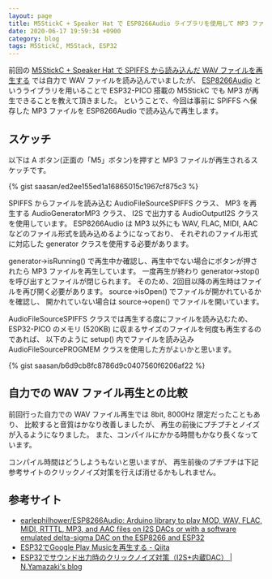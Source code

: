 ```yaml
---
layout: page
title: M5StickC + Speaker Hat で ESP8266Audio ライブラリを使用して MP3 ファイルを再生する
date: 2020-06-17 19:59:34 +0900
category: blog
tags: M5StickC, M5Stack, ESP32
---
```


前回の
[M5StickC + Speaker Hat で SPIFFS から読み込んだ WAV ファイルを再生する](/blog/2020/06/07/m5stickc-speaker-hat%E3%81%A7spiffs%E3%81%8B%E3%82%89%E8%AA%AD%E3%81%BF%E8%BE%BC%E3%82%93%E3%81%A0wav%E3%83%95%E3%82%A1%E3%82%A4%E3%83%AB%E3%82%92%E5%86%8D%E7%94%9F%E3%81%99%E3%82%8B.html)
では自力で WAV ファイルを読み込んでいましたが、
[ESP8266Audio](https://github.com/earlephilhower/ESP8266Audio)
というライブラリを用いることで ESP32-PICO 搭載の M5StickC でも MP3 が再生できることを教えて頂きました。
ということで、今回は事前に SPIFFS へ保存した MP3 ファイルを ESP8266Audio で読み込んで再生します。

## スケッチ

以下は A ボタン(正面の「M5」ボタン)を押すと MP3 ファイルが再生されるスケッチです。

{% gist saasan/ed2ee155ed1a16865015c1967cf875c3 %}

SPIFFS からファイルを読み込む AudioFileSourceSPIFFS クラス、
MP3 を再生する AudioGeneratorMP3 クラス、
I2S で出力する AudioOutputI2S クラスを使用しています。
ESP8266Audio は MP3 以外にも WAV, FLAC, MIDI, AAC などのファイル形式を読み込めるようになっており、
それぞれのファイル形式に対応した generator クラスを使用する必要があります。

generator->isRunning() で再生中か確認し、再生中でない場合にボタンが押されたら MP3 ファイルを再生しています。
一度再生が終わり generator->stop() を呼び出すとファイルが閉じられます。
そのため、2回目以降の再生時はファイルを再び開く必要があります。
source->isOpen() でファイルが開かれているかを確認し、
開かれていない場合は source->open() でファイルを開いています。

AudioFileSourceSPIFFS クラスでは再生する度にファイルを読み込むため、
ESP32-PICO のメモリ (520KB) に収まるサイズのファイルを何度も再生するのであれば、
以下のように setup() 内でファイルを読み込み
AudioFileSourcePROGMEM クラスを使用した方がよいかと思います。

{% gist saasan/b6d9cb8fc8786d9c0407560f6206af22 %}

## 自力での WAV ファイル再生との比較

前回行った自力での WAV ファイル再生では 8bit, 8000Hz 限定だったこともあり、
比較すると音質はかなり改善しましたが、
再生の前後にプチプチとノイズが入るようになりました。
また、コンパイルにかかる時間もかなり長くなっています。

コンパイル時間はどうしようもないと思いますが、
再生前後のプチプチは下記参考サイトのクリックノイズ対策を行えば消せるかもしれません。

## 参考サイト

- [earlephilhower/ESP8266Audio: Arduino library to play MOD, WAV, FLAC, MIDI, RTTTL, MP3, and AAC files on I2S DACs or with a software emulated delta-sigma DAC on the ESP8266 and ESP32](https://github.com/earlephilhower/ESP8266Audio)
- [ESP32でGoogle Play Musicを再生する - Qiita](https://qiita.com/odetarou/items/0f37ed2eeeb9bd051c0c)
- [ESP32でサウンド出力時のクリックノイズ対策（I2S+内蔵DAC） \| N.Yamazaki's blog](http://blog-yama.a-quest.com/?eid=970190)
